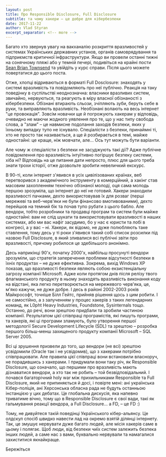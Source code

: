 ```yaml
---
layout: post
title: Про Responsible Disclosure, Full Disclosure
subtitle: та чому хакери – це добре для кібербезпеки
date: 2017-11-22
author: Vlad Styran
excerpt_separator: <!-- more -->
---
```


Багато хто звернув увагу на вакханалію розкриття вразливостей у системах Українських державних установ, органів самоврядування та підприємств критичної інфраструктури. Якщо ви провели останні тижні на сонячному пляжі або у темній печері, подивіться на крайні пости [Sean Brian Townsend](https://www.facebook.com/ruheight) та увійдіть у курс справи. Після цього можете повертатися до цього поста.
<!-- more -->

Отже, хлопці відриваються в форматі Full Dosclosure: знаходять у системі вразливість та повідомляють про неї публічно. Реакція на таку поведінку в суспільстві неоднозначна: власники вразливих систем, звичайно, нервуються, та реагують в міру власної обізнаності з кібербезпеки. Обізнані втирають сльози, зчіпляють зуби, беруть себе в руки, та виправляють вразливість. Необізнані волають на весь інтернет "це провокація". Зовсім новачки ще й погрожують хакерам у відповідь, очевидно не маючи жодного уявлення про те, що у нас типу свобода слова, а "злам" – це навмисне подолання заходів безпеки, яких у їхньому випадку тупо не існувало. Спеціалісти з безпеки, принаймні ті, хто не просто так називається, а ще й розбирається в темі, майже одностайні: це краще, ніж мовчати, але… Ось тут можуть бути варіанти.

Але чому ж спеціалісти з безпеки не засуджують такі дії? Адже публічне повідомлення про вразливість інтуїтивно погіршує безпеку системи, хіба ні? Відповідь на це питання дати непросто, плюс для цього треба знати трохи історії, отже дозвольте зробити невеличкий екскурс.

В 90-ті, коли інтернет з'явився в усіх цивілізованих країнах, веб перетворився з академічного інструменту в комерційний, а хакінг став масовим захопленням технічно обізнаної молоді, оця сама молодь першою зрозуміла, що інтернет до неї не готовий. Хакери знаходили вразливості пачками, дехто використовував їх для розваг (перші мережеві та веб-черв'яки не були фінансово вмотивованими), дехто перейшов на темний бік та почав тупо рубати з цього бабло. Але вендори, тобто розробники та продавці програм та систем були майже одностайні: вам не слід шукати та використовувати вразливості в наших системах, або ми вас нафіг засудимо, бо у нас є юристи та лобі в конгресі, а у вас – ні. Хакери, як відомо, не дуже полюбляють таке ставлення, тому десь у ті роки з'явився такий собі список розсилки під назвою Full Disclosure, в який зливалися всі публічні звіти про вразливості, причому робилося це здебільшого анонімно.

Десь наприкінці 90'х, початку 2000'х, найбільш просунуті вендори зрозуміли, що стратегія заперечення проблеми відсутності безпеки в їхніх продуктах – не дуже ефективна. Зокрема, вихід Windows XP показав, що вразливості безпеки являють собою екзистенціальну загрозу компанії Microsoft. Адже коли протягом днів після релізу твого флагманського продукту в ньому знаходять вразливість виконання коду на відстані, яка легко перетворюється на мережевого черв'яка, це, м'яко кажучи, не дуже добре. І десь в районі 2002-2003 років Майкрософт, точніше Білл Гейтс, прийняв рішення щось з цим робити. І не самостійно, а з залученням у процес хакерів з таких легендарних команд, як L0pht Heavy Industries, Foundstone, Sysinternals тощо. Останню, до речі, вони зрештою придбали та зробили частиною компанії. Результатом цієї співпраці програмістів, які пишуть програми, та хакерів, які ці програми зламують, було утворення першої методології Secure Development Lifecycle (SDL) та зрештою – розробка першого більш-менш захищеного продукту компанії Microsoft – SQL Server 2005.

Всі ці зрушення призвели до того, що вендори (не всі) зрештою усвідомили (Oracle так і не усвідомив), що з хакерами потрібно співпрацювати. Але правила цієї співпраці вони встановили власноруч, не порадившись з хакерами. І придумали вони таку річ, як Responsible Disclosure, що означало, що першими про вразливість мають дізнаватися вендори, а хто так не робить – той безвідповідальний. І почався багаторічний holy war між прихильниками Responsible та Full Disclosure, який не припиняється й досі, і повірте мені: ані українська Кібер-поліція, ані Херсонська обласна рада не будуть останньою інстанцією у цих дебатах. Це глобальна дискусія, яка напевно триватиме вічно, тому що в Responsible Disclosure є свої вади, такі як гальмування реакції вендора, а Full Disclosure… а FD, – це FD :)

Тому, не дивуйтеся такій поведінці Українського кібер-альянсу. Це олдскул спосіб швидко навести лад на окремо взятій ділянці інтернету. Так, це змушує нервувати дуже багато людей, але місія хакерів саме в цьому і полягає. Щоб люди, від безпеки чиїх систем залежить безпека інших людей, а саме нас з вами, буквально нервували та намагалися захиститися якнайкраще.

Бережіться